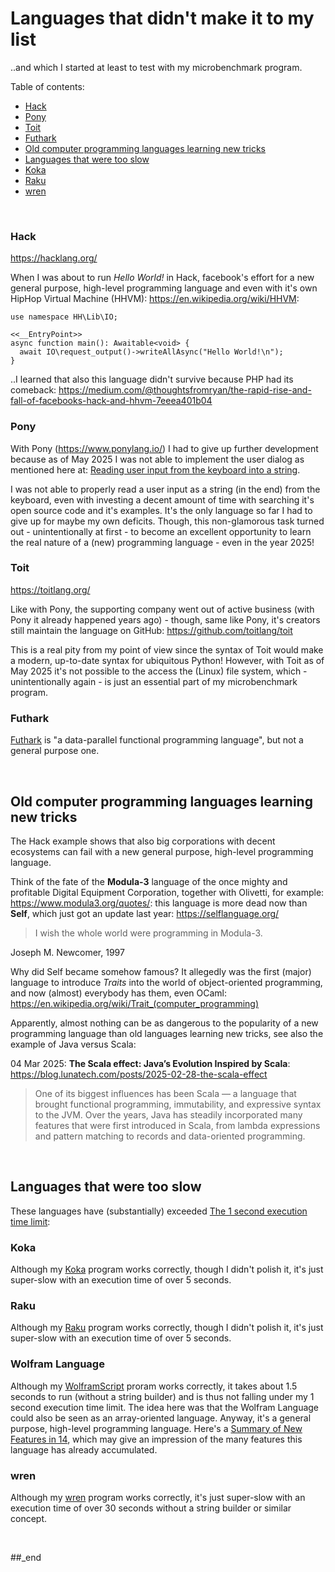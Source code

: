 # Languages that didn't make it to my list

..and which I started at least to test with my microbenchmark program.

Table of contents:

- [Hack](#hack)
- [Pony](#pony)
- [Toit](#toit)
- [Futhark](#futhark)
- [Old computer programming languages learning new tricks](#old-computer-programming-languages-learning-new-tricks)
- [Languages that were too slow](#languages-that-were-too-slow)
- [Koka](#koka)
- [Raku](#raku)
- [wren](#wren)

<br/>

### Hack

https://hacklang.org/

When I was about to run _Hello World!_ in Hack, facebook's effort for a new general purpose, high-level programming language and even with it's own HipHop Virtual Machine (HHVM): https://en.wikipedia.org/wiki/HHVM:

```
use namespace HH\Lib\IO;

<<__EntryPoint>>
async function main(): Awaitable<void> {
  await IO\request_output()->writeAllAsync("Hello World!\n");
}
```

..I learned that also this language didn't survive because PHP had its comeback: https://medium.com/@thoughtsfromryan/the-rapid-rise-and-fall-of-facebooks-hack-and-hhvm-7eeea401b04

### Pony

With Pony (https://www.ponylang.io/) I had to give up further development because as of May 2025 I was not able to implement the user dialog as mentioned here at: [Reading user input from the keyboard into a string](https://github.com/practicalcomputerscience/MicrobenchmarkGPHLlanguages/tree/main#reading-user-input-from-the-keyboard-into-a-string).

I was not able to properly read a user input as a string (in the end) from the keyboard, even with investing a decent amount of time with searching it's open source code and it's examples. It's the only language so far I had to give up for maybe my own deficits. Though, this non-glamorous task turned out - unintentionally at first - to become an excellent opportunity to learn the real nature of a (new) programming language - even in the year 2025!

### Toit

https://toitlang.org/

Like with Pony, the supporting company went out of active business (with Pony it already happened years ago) - though, same like Pony, it's creators still maintain the language on
GitHub: https://github.com/toitlang/toit

This is a real pity from my point of view since the syntax of Toit would make a modern, up-to-date syntax for ubiquitous Python! However, with Toit as of May 2025 it's not
possible to the access the (Linux) file system, which - unintentionally again - is just an essential part of my microbenchmark program.

### Futhark

[Futhark](https://github.com/practicalcomputerscience/MicrobenchmarkGPHLlanguages/tree/main/03%20-%20source%20code/03%20-%20array-oriented%20languages/Futhark#futhark) is "a data-parallel functional programming language", but not a general purpose one.

<br/>

## Old computer programming languages learning new tricks

The Hack example shows that also big corporations with decent ecosystems can fail with a new general purpose, high-level programming language.

Think of the fate of the **Modula-3** language of the once mighty and profitable Digital Equipment Corporation, together with Olivetti, for example: https://www.modula3.org/quotes/: this language is more dead now than **Self**, which just got an update last year: https://selflanguage.org/

> I wish the whole world were programming in Modula-3.

Joseph M. Newcomer, 1997

Why did Self became somehow famous? It allegedly was the first (major) language to introduce _Traits_ into the world of object-oriented programming, and now (almost) everybody has them, even OCaml: https://en.wikipedia.org/wiki/Trait_(computer_programming)

Apparently, almost nothing can be as dangerous to the popularity of a new programming language than old languages learning new tricks, see also the example of Java versus Scala: 

04 Mar 2025: **The Scala effect: Java’s Evolution Inspired by Scala**: https://blog.lunatech.com/posts/2025-02-28-the-scala-effect

> One of its biggest influences has been Scala — a language that brought functional programming, immutability, and expressive syntax to the JVM. Over the years, Java has steadily incorporated many features that were first introduced in Scala, from lambda expressions and pattern matching to records and data-oriented programming. 

<br/>

## Languages that were too slow

These languages have (substantially) exceeded [The 1 second execution time limit](https://github.com/practicalcomputerscience/MicrobenchmarkGPHLlanguages/tree/main?tab=readme-ov-file#the-1-second-execution-time-limit):

### Koka

Although my [Koka](https://github.com/practicalcomputerscience/MicrobenchmarkGPHLlanguages/tree/main/03%20-%20source%20code/01%20-%20imperative%20languages/Koka#koka) program works correctly, though I didn't polish it, it's just super-slow with an execution time of over 5 seconds.

### Raku

Although my [Raku](https://github.com/practicalcomputerscience/MicrobenchmarkGPHLlanguages/tree/main/03%20-%20source%20code/01%20-%20imperative%20languages/Raku%20(Perl%206)#raku) program works correctly, though I didn't polish it, it's just super-slow with an execution time of over 5 seconds.

### Wolfram Language

Although my [WolframScript](https://github.com/practicalcomputerscience/MicrobenchmarkGPHLlanguages/blob/main/03%20-%20source%20code/03%20-%20array-oriented%20languages/Wolfram%20Language/random_streams_for_perf_stats.wls) proram works correctly, it takes about 1.5 seconds to run (without a string builder) and is thus not falling under my 1 second execution time limit. The idea here was that the Wolfram Language could also be seen as an array-oriented language. Anyway, it's a general purpose, high-level programming language. Here's a [Summary of New Features in 14](https://reference.wolfram.com/language/guide/SummaryOfNewFeaturesIn14.html), which may give an impression of the many features this language has already accumulated.

### wren

Although my [wren](https://github.com/practicalcomputerscience/MicrobenchmarkGPHLlanguages/tree/main/03%20-%20source%20code/01%20-%20imperative%20languages/wren#wren) program works correctly, it's just super-slow with an execution time of over 30 seconds without a string builder or similar concept.

<br/>

##_end
